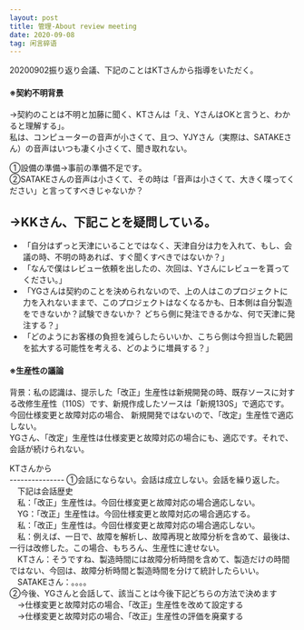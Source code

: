 ```yaml
---
layout: post
title: 管理-About review meeting
date: 2020-09-08 
tag: 闲言碎语
---
```


<p>20200902振り返り会議、下記のことはKTさんから指導をいただく。</p>

####  ※契約不明背景 <Br/>
<p>→契約のことは不明と加藤に聞く、KTさんは「え、YさんはOKと言うと、わかると理解する」。  <Br/>
私は、コンピューターの音声が小さくて、且つ、YJYさん（実際は、SATAKEさん）の音声はいつも凄く小さくて、聞き取れない。  <Br/></p>
    ①設備の準備→事前の準備不足です。  <Br/>
    ②SATAKEさんの音声は小さくて、その時は「音声は小さくて、大きく喋ってください」と言ってすべきじゃないか？  <Br/>
    
→KKさん、下記ことを疑問している。<Br/>
------------------------------------
* 「自分はずっと天津にいることではなく、天津自分は力を入れて、もし、会議の時、不明の時あれば、すぐ聞くすべきではないか？」<Br/>  
* 「なんで僕はレビュー依頼を出したの、次回は、Yさんにレビューを貰ってください。」<Br/>  
* 「YGさんは契約のことを決められないので、上の人はこのプロジェクトに力を入れないままで、このプロジェクトはなくなるかも、日本側は自分製造をできないか？試験できないか？
どちら側に発注できるかな、何で天津に発注する？」<Br/>  
* 「どのようにお客様の負担を減らしたらいいか、こちら側は今担当した範囲を拡大する可能性を考える、どのように増員する？」<Br/>  

####  ※生産性の議論
<p>背景：私の認識は、提示した「改正」生産性は新規開発の時、既存ソースに対する改修生産性（110S）です、新規作成したソースは「新規130S」で適応です。今回仕様変更と故障対応の場合、 
新規開発ではないので、「改定」生産性で適応しない。<Br/> YGさん、「改定」生産性は仕様変更と故障対応の場合にも、適応です。それで、会話が続けられない。<Br/></p>  
  KTさんから<Br/>  
  ---------------
①会話にならない。会話は成立しない。会話を繰り返した。<Br/>  
　下記は会話歴史<Br/>
　私：「改正」生産性は。今回仕様変更と故障対応の場合適応しない。<Br/>  
　YG：「改正」生産性は。今回仕様変更と故障対応の場合適応する。<Br/>  
　私：「改正」生産性は。今回仕様変更と故障対応の場合適応しない。<Br/>  
　私：例えば、一日で、故障を解析し、故障再現と故障分析を含めて、最後は、一行は改修した。この場合、もちろん、生産性に達せない。<Br/>  
　KTさん：そうですね、製造時間には故障分析時間を含めて、製造だけの時間ではない、今回は、故障分析時間と製造時間を分けて統計したらいい。<Br/>
　SATAKEさん：。。。。<Br/>  
②今後、YGさんと会話して、該当ことは今後下記どちらの方法で決めます<Br/>  
　→仕様変更と故障対応の場合、「改正」生産性を改めて設定する<Br/>  
　→仕様変更と故障対応の場合、「改正」生産性の評価を廃棄する<Br/>  
 
 
